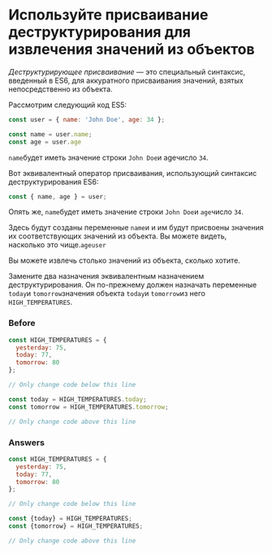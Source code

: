 # Используйте присваивание деструктурирования для извлечения значений из объектов
_Деструктурирующее присваивание_ — это специальный синтаксис, введенный в ES6, для аккуратного присваивания значений, взятых непосредственно из объекта.

Рассмотрим следующий код ES5:
```javascript
const user = { name: 'John Doe', age: 34 };

const name = user.name;
const age = user.age
```
`name`будет иметь значение строки `John Doe`и ageчисло `34`.

Вот эквивалентный оператор присваивания, использующий синтаксис деструктурирования ES6:
```javascript
const { name, age } = user;
```
Опять же, `name`будет иметь значение строки `John Doe`и `age`число `34`.

Здесь будут созданы переменные `name`и и им будут присвоены значения их соответствующих значений из объекта. Вы можете видеть, насколько это чище.`ageuser`

Вы можете извлечь столько значений из объекта, сколько хотите.

Замените два назначения эквивалентным назначением деструктурирования. Он по-прежнему должен назначать переменные `today`и `tomorrow`значения объекта `today`и `tomorrow`из него `HIGH_TEMPERATURES`.

### Before
```javascript
const HIGH_TEMPERATURES = {
  yesterday: 75,
  today: 77,
  tomorrow: 80
};

// Only change code below this line

const today = HIGH_TEMPERATURES.today;
const tomorrow = HIGH_TEMPERATURES.tomorrow;

// Only change code above this line
```
### Answers
```javascript
const HIGH_TEMPERATURES = {
  yesterday: 75,
  today: 77,
  tomorrow: 80
};

// Only change code below this line

const {today} = HIGH_TEMPERATURES;
const {tomorrow} = HIGH_TEMPERATURES;

// Only change code above this line
```
